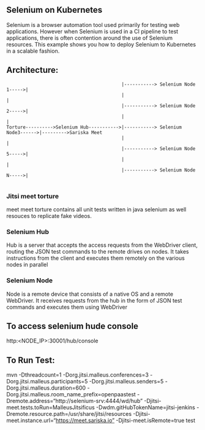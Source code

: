 ## Selenium on Kubernetes

Selenium is a browser automation tool used primarily for testing web applications. However when Selenium is used in a CI pipeline to test applications, there is often contention around the use of Selenium resources. This example shows you how to deploy Selenium to Kubernetes in a scalable fashion.

## Architecture:

```
                                          |-----------> Selenium Node 1----->|
                                          |                                  |
                                          |-----------> Selenium Node 2----->| 
                                          |                                  |
Torture---------->Selenium Hub----------->|-----------> Selenium Node3------>|--------->Sariska Meet 
                                          |                                  |  
                                          |-----------> Selenium Node 5----->|   
                                          |                                  | 
                                          |-----------> Selenium Node N----->|
                                          
```                                          
                                          
                                          
                                     

### Jitsi meet torture  

meet meet torture contains all unit tests written in java selenium as well resouces to replicate fake videos.

### Selenium Hub

Hub is a server that accepts the access requests from the WebDriver client, routing the JSON test commands to the remote drives on nodes. It takes instructions from the client and executes them remotely on the various nodes in parallel

### Selenium Node

Node is a remote device that consists of a native OS and a remote WebDriver. It receives requests from the hub in the form of JSON test commands and executes them using WebDriver

## To access selenium hude console
 http:<NODE_IP>:30001/hub/console

  
## To Run Test:

mvn
-Dthreadcount=1
-Dorg.jitsi.malleus.conferences=3
-Dorg.jitsi.malleus.participants=5
-Dorg.jitsi.malleus.senders=5
-Dorg.jitsi.malleus.duration=600
-Dorg.jitsi.malleus.room_name_prefix=openpaastest
-Dremote.address=“http://selenium-srv:4444/wd/hub”
-Djitsi-meet.tests.toRun=MalleusJitsificus
-Dwdm.gitHubTokenName=jitsi-jenkins
-Dremote.resource.path=/usr/share/jitsi/resources
-Djitsi-meet.instance.url=“https://meet.sariska.io”
-Djitsi-meet.isRemote=true
test
